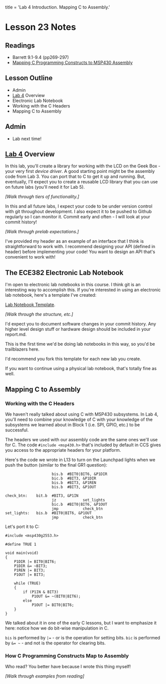 title = 'Lab 4 Introduction.  Mapping C to Assembly.'

# Lesson 23 Notes

## Readings
- Barrett 9.1-9.4 (pp269-297)
- [Mapping C Programming Constructs to MSP430 Assembly](L23_Mapping_C_to_Assembly.html)


## Lesson Outline
- Admin
- [Lab 4](/382/labs/lab4/index.html) Overview
- Electronic Lab Notebook
- Working with the C Headers
- Mapping C to Assembly

## Admin

- Lab next time!

## [Lab 4](/labs/lab4/index.html) Overview

In this lab, you'll create a library for working with the LCD on the Geek Box - your very first *device driver*.  A good starting point might be the assembly code from Lab 3.  You can port that to C to get it up and running.  But, eventually, I'll expect you to create a reusable LCD library that you can use on future labs (you'll need it for Lab 5).

*[Walk through tiers of functionality.]*

In this and all future labs, I expect your code to be under version control with git throughout development.  I also expect it to be pushed to Github regularly so I can monitor it.  Commit early and often - I will look at your commit history!

*[Walk through prelab expectations.]*

I've provided my header as an example of an interface that I think is straightforward to work with.  I recommend designing your API (defined in header) before implementing your code!  You want to design an API that's convenient to work with!

## The ECE382 Electronic Lab Notebook

I'm open to electronic lab notebooks in this course.  I think git is an interesting way to accomplish this.  If you're interested in using an electronic lab notebook, here's a template I've created:

[Lab Notebook Template](https://github.com/toddbranch/electronic_lab_notebook).

*[Walk through the structure, etc.]*

I'd expect you to document software changes in your commit history.  Any higher level design stuff or hardware design should be included in your report.md.

This is the first time we'd be doing lab notebooks in this way, so you'd be trailblazers here.

I'd recommend you fork this template for each new lab you create.

If you want to continue using a physical lab notebook, that's totally fine as well.

## Mapping C to Assembly

### Working with the C Headers

We haven't really talked about using C with MSP430 subsystems.  In Lab 4, you'll need to combine your knowledge of C with your knowledge of the subsystems we learned about in Block 1 (i.e. SPI, GPIO, etc.) to be successful.

The headers we used with our assembly code are the same ones we'll use for C.  The code `#include <msp430.h>` that's included by default in CCS gives you access to the appropriate headers for your platform.

Here's the code we wrote in L13 to turn on the Launchpad lights when we push the button (similar to the final GR1 question):
```
                     bis.b  #BIT0|BIT6, &P1DIR
                     bic.b  #BIT3, &P1DIR
                     bis.b  #BIT3, &P1REN
                     bis.b  #BIT3, &P1OUT
 
check_btn:    bit.b  #BIT3, &P1IN
                     jz            set_lights
                     bic.b  #BIT0|BIT6, &P1OUT
                     jmp           check_btn
set_lights:   bis.b  #BIT0|BIT6, &P1OUT
                     jmp           check_btn
```

Let's port it to C:
```
#include <msp430g2553.h>

#define TRUE 1

void main(void)
{
    P1DIR |= BIT0|BIT6;
    P1DIR &= ~BIT3;
    P1REN |= BIT3;
    P1OUT |= BIT3;

    while (TRUE)
    {
        if (P1IN & BIT3)
            P1OUT &= ~(BIT0|BIT6);
        else
            P1OUT |= BIT0|BIT6;
    }
}
```

We talked about it in one of the early C lessons, but I want to emphasize it here: notice how we do bit-wise manipulation in C.

`bis` is performed by `|=` - or is the operation for setting bits.  `bic` is performed by `&= ~` - and not is the operator for clearing bits.

### How C Programming Constructs Map to Assembly

Who read?  You better have because I wrote this thing myself!

*[Walk through examples from reading]*
